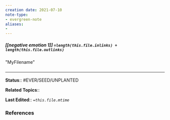 ```yaml
---
creation date: 2021-07-10
note-type: 
- evergreen-note
aliases:
- 
---
```


##### [[negative emotion 1]] `=length(this.file.inlinks) + length(this.file.outlinks)`

"MyFilename"

### <hr class="footnote"/>

**Status**:: #EVER/SEED/UNPLANTED 

**Related Topics**:: 
	
**Last Edited**:: *`=this.file.mtime`*
	
### References
